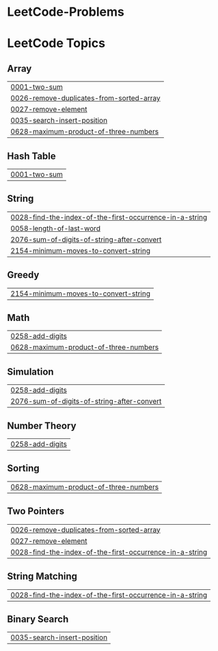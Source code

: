 # LeetCode-Problems
<!---LeetCode Topics Start-->
# LeetCode Topics
## Array
|  |
| ------- |
| [0001-two-sum](https://github.com/BalajiSD/LeetCode-Problems/tree/master/0001-two-sum) |
| [0026-remove-duplicates-from-sorted-array](https://github.com/BalajiSD/LeetCode-Problems/tree/master/0026-remove-duplicates-from-sorted-array) |
| [0027-remove-element](https://github.com/BalajiSD/LeetCode-Problems/tree/master/0027-remove-element) |
| [0035-search-insert-position](https://github.com/BalajiSD/LeetCode-Problems/tree/master/0035-search-insert-position) |
| [0628-maximum-product-of-three-numbers](https://github.com/BalajiSD/LeetCode-Problems/tree/master/0628-maximum-product-of-three-numbers) |
## Hash Table
|  |
| ------- |
| [0001-two-sum](https://github.com/BalajiSD/LeetCode-Problems/tree/master/0001-two-sum) |
## String
|  |
| ------- |
| [0028-find-the-index-of-the-first-occurrence-in-a-string](https://github.com/BalajiSD/LeetCode-Problems/tree/master/0028-find-the-index-of-the-first-occurrence-in-a-string) |
| [0058-length-of-last-word](https://github.com/BalajiSD/LeetCode-Problems/tree/master/0058-length-of-last-word) |
| [2076-sum-of-digits-of-string-after-convert](https://github.com/BalajiSD/LeetCode-Problems/tree/master/2076-sum-of-digits-of-string-after-convert) |
| [2154-minimum-moves-to-convert-string](https://github.com/BalajiSD/LeetCode-Problems/tree/master/2154-minimum-moves-to-convert-string) |
## Greedy
|  |
| ------- |
| [2154-minimum-moves-to-convert-string](https://github.com/BalajiSD/LeetCode-Problems/tree/master/2154-minimum-moves-to-convert-string) |
## Math
|  |
| ------- |
| [0258-add-digits](https://github.com/BalajiSD/LeetCode-Problems/tree/master/0258-add-digits) |
| [0628-maximum-product-of-three-numbers](https://github.com/BalajiSD/LeetCode-Problems/tree/master/0628-maximum-product-of-three-numbers) |
## Simulation
|  |
| ------- |
| [0258-add-digits](https://github.com/BalajiSD/LeetCode-Problems/tree/master/0258-add-digits) |
| [2076-sum-of-digits-of-string-after-convert](https://github.com/BalajiSD/LeetCode-Problems/tree/master/2076-sum-of-digits-of-string-after-convert) |
## Number Theory
|  |
| ------- |
| [0258-add-digits](https://github.com/BalajiSD/LeetCode-Problems/tree/master/0258-add-digits) |
## Sorting
|  |
| ------- |
| [0628-maximum-product-of-three-numbers](https://github.com/BalajiSD/LeetCode-Problems/tree/master/0628-maximum-product-of-three-numbers) |
## Two Pointers
|  |
| ------- |
| [0026-remove-duplicates-from-sorted-array](https://github.com/BalajiSD/LeetCode-Problems/tree/master/0026-remove-duplicates-from-sorted-array) |
| [0027-remove-element](https://github.com/BalajiSD/LeetCode-Problems/tree/master/0027-remove-element) |
| [0028-find-the-index-of-the-first-occurrence-in-a-string](https://github.com/BalajiSD/LeetCode-Problems/tree/master/0028-find-the-index-of-the-first-occurrence-in-a-string) |
## String Matching
|  |
| ------- |
| [0028-find-the-index-of-the-first-occurrence-in-a-string](https://github.com/BalajiSD/LeetCode-Problems/tree/master/0028-find-the-index-of-the-first-occurrence-in-a-string) |
## Binary Search
|  |
| ------- |
| [0035-search-insert-position](https://github.com/BalajiSD/LeetCode-Problems/tree/master/0035-search-insert-position) |
<!---LeetCode Topics End-->